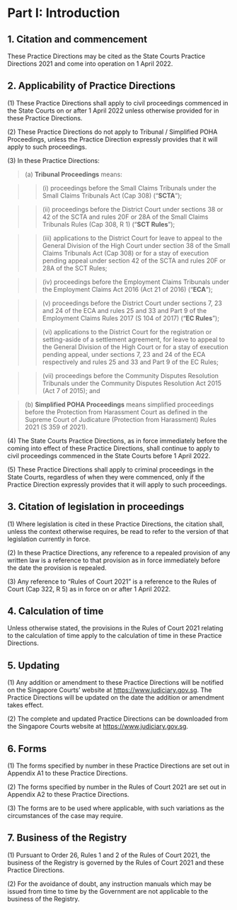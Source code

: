 # Part I: Introduction

## 1. Citation and commencement
These Practice Directions may be cited as the State Courts Practice Directions 2021 and come into operation on 1 April 2022.

## 2. Applicability of Practice Directions

(1) These Practice Directions shall apply to civil proceedings commenced in the State Courts on or after 1 April 2022 unless otherwise provided for in these Practice Directions.

(2) These Practice Directions do not apply to Tribunal / Simplified POHA Proceedings, unless the Practice Direction expressly provides that it will apply to such proceedings.  

(3) In these Practice Directions: 

> (a) **Tribunal Proceedings** means:

>> (i) proceedings before the Small Claims Tribunals under the Small Claims Tribunals Act (Cap 308) (“**SCTA**”);

>> (ii) proceedings before the District Court under sections 38 or 42 of the SCTA and rules 20F or 28A of the Small Claims Tribunals Rules (Cap 308, R 1) (“**SCT Rules**”);

>> (iii) applications to the District Court for leave to appeal to the General Division of the High Court under section 38 of the Small Claims Tribunals Act (Cap 308) or for a stay of execution pending appeal under section 42 of the SCTA and rules 20F or 28A of the SCT Rules;

>> (iv) proceedings before the Employment Claims Tribunals under the Employment Claims Act 2016 (Act 21 of 2016) (“**ECA**”);

>> (v) proceedings before the District Court under sections 7, 23 and 24 of the ECA and rules 25 and 33 and Part 9 of the Employment Claims Rules 2017 (S 104 of 2017) (“**EC Rules**”);

>> (vi) applications to the District Court for the registration or setting-aside of a settlement agreement, for leave to appeal to the General Division of the High Court or for a stay of execution pending appeal, under sections 7, 23 and 24 of the ECA respectively and rules 25 and 33 and Part 9 of the EC Rules;

>> (vii) proceedings before the Community Disputes Resolution Tribunals under the Community Disputes Resolution Act 2015 (Act 7 of 2015); and

> (b) **Simplified POHA Proceedings** means simplified proceedings before the Protection from Harassment Court as defined in the Supreme Court of Judicature (Protection from Harassment) Rules 2021 (S 359 of 2021).

(4) The State Courts Practice Directions, as in force immediately before the coming into effect of these Practice Directions, shall continue to apply to civil proceedings commenced in the State Courts before 1 April 2022.

(5) These Practice Directions shall apply to criminal proceedings in the State Courts, regardless of when they were commenced, only if the Practice Direction expressly provides that it will apply to such proceedings.


## 3. Citation of legislation in proceedings

(1)	Where legislation is cited in these Practice Directions, the citation shall, unless the context otherwise requires, be read to refer to the version of that legislation currently in force.

(2)	In these Practice Directions, any reference to a repealed provision of any written law is a reference to that provision as in force immediately before the date the provision is repealed.

(3)	Any reference to “Rules of Court 2021” is a reference to the Rules of Court (Cap 322, R 5) as in force on or after 1 April 2022.


## 4. Calculation of time

Unless otherwise stated, the provisions in the Rules of Court 2021 relating to the calculation of time apply to the calculation of time in these Practice Directions. 

## 5. Updating

(1) Any addition or amendment to these Practice Directions will be notified on the Singapore Courts’ website at <https://www.judiciary.gov.sg>. The Practice Directions will be updated on the date the addition or amendment takes effect.

(2) The complete and updated Practice Directions can be downloaded from the Singapore Courts website at <https://www.judiciary.gov.sg>.

## 6. Forms

(1) The forms specified by number in these Practice Directions are set out in Appendix A1 to these Practice Directions.

(2) The forms specified by number in the Rules of Court 2021 are set out in Appendix A2 to these Practice Directions.

(3) The forms are to be used where applicable, with such variations as the circumstances of the case may require.


## 7. Business of the Registry

(1) Pursuant to Order 26, Rules 1 and 2 of the Rules of Court 2021, the business of the Registry is governed by the Rules of Court 2021 and these Practice Directions.

(2) For the avoidance of doubt, any instruction manuals which may be issued from time to time by the Government are not applicable to the business of the Registry.
